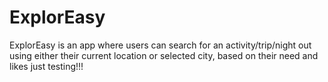 # ExplorEasy
ExplorEasy is an app where users can search for an activity/trip/night out using either their current location or selected city, based on their need and likes 
just testing!!!